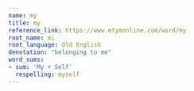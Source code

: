 ```yaml
---
name: my
title: my
reference_link: https://www.etymonline.com/word/my
root_name: mi
root_language: Old English
denotation: "belonging to me"
word_sums:
- sum: 'My + Self'
  respelling: myself
---
```

